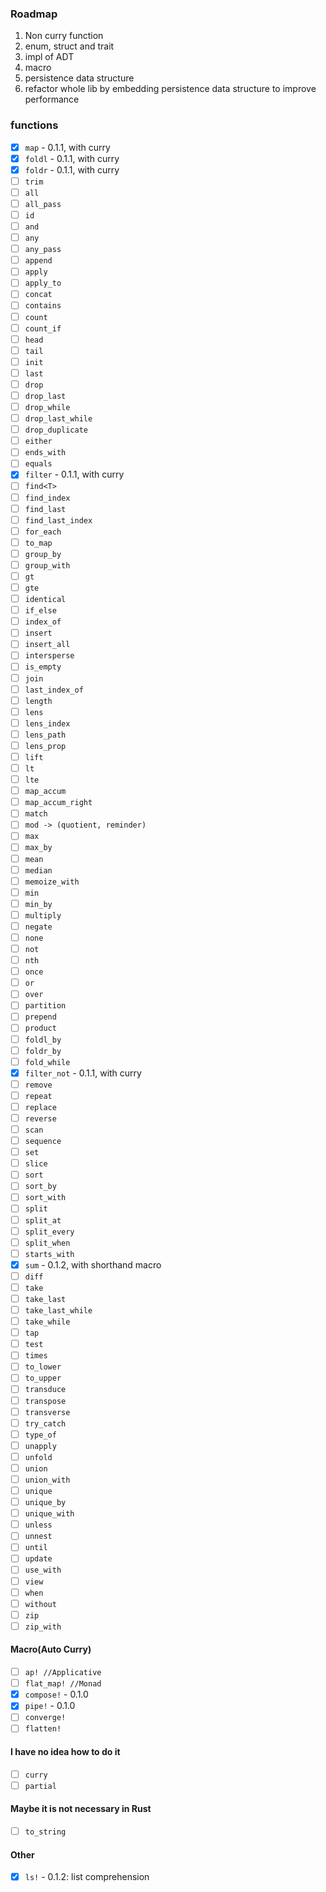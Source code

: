 ### Roadmap
1. Non curry function
2. enum, struct and trait
3. impl of ADT
4. macro
5. persistence data structure
6. refactor whole lib by embedding persistence data structure to improve performance

### functions
- [x] `map` - 0.1.1, with curry
- [x] `foldl` - 0.1.1, with curry
- [x] `foldr` - 0.1.1, with curry
- [ ] `trim`
- [ ] `all`
- [ ] `all_pass`
- [ ] `id`
- [ ] `and`
- [ ] `any`
- [ ] `any_pass`
- [ ] `append`
- [ ] `apply`
- [ ] `apply_to`
- [ ] `concat`
- [ ] `contains`
- [ ] `count`
- [ ] `count_if`
- [ ] `head`
- [ ] `tail`
- [ ] `init`
- [ ] `last`
- [ ] `drop`
- [ ] `drop_last`
- [ ] `drop_while`
- [ ] `drop_last_while`
- [ ] `drop_duplicate`
- [ ] `either`
- [ ] `ends_with`
- [ ] `equals`
- [x] `filter` - 0.1.1, with curry
- [ ] `find<T>`
- [ ] `find_index`
- [ ] `find_last`
- [ ] `find_last_index`
- [ ] `for_each`
- [ ] `to_map`
- [ ] `group_by`
- [ ] `group_with`
- [ ] `gt`
- [ ] `gte`
- [ ] `identical`
- [ ] `if_else`
- [ ] `index_of`
- [ ] `insert`
- [ ] `insert_all`
- [ ] `intersperse`
- [ ] `is_empty`
- [ ] `join`
- [ ] `last_index_of`
- [ ] `length`
- [ ] `lens`
- [ ] `lens_index`
- [ ] `lens_path`
- [ ] `lens_prop`
- [ ] `lift`
- [ ] `lt`
- [ ] `lte`
- [ ] `map_accum`
- [ ] `map_accum_right`
- [ ] `match`
- [ ] `mod -> (quotient, reminder)`
- [ ] `max`
- [ ] `max_by`
- [ ] `mean`
- [ ] `median`
- [ ] `memoize_with`
- [ ] `min`
- [ ] `min_by`
- [ ] `multiply`
- [ ] `negate`
- [ ] `none`
- [ ] `not`
- [ ] `nth`
- [ ] `once`
- [ ] `or`
- [ ] `over`
- [ ] `partition`
- [ ] `prepend`
- [ ] `product`
- [ ] `foldl_by`
- [ ] `foldr_by`
- [ ] `fold_while`
- [x] `filter_not` - 0.1.1, with curry
- [ ] `remove`
- [ ] `repeat`
- [ ] `replace`
- [ ] `reverse`
- [ ] `scan`
- [ ] `sequence`
- [ ] `set`
- [ ] `slice`
- [ ] `sort`
- [ ] `sort_by`
- [ ] `sort_with`
- [ ] `split`
- [ ] `split_at`
- [ ] `split_every`
- [ ] `split_when`
- [ ] `starts_with`
- [x] `sum` - 0.1.2, with shorthand macro
- [ ] `diff`
- [ ] `take`
- [ ] `take_last`
- [ ] `take_last_while`
- [ ] `take_while`
- [ ] `tap`
- [ ] `test`
- [ ] `times`
- [ ] `to_lower`
- [ ] `to_upper`
- [ ] `transduce`
- [ ] `transpose`
- [ ] `transverse`
- [ ] `try_catch`
- [ ] `type_of`
- [ ] `unapply`
- [ ] `unfold`
- [ ] `union`
- [ ] `union_with`
- [ ] `unique`
- [ ] `unique_by`
- [ ] `unique_with`
- [ ] `unless`
- [ ] `unnest`
- [ ] `until`
- [ ] `update`
- [ ] `use_with`
- [ ] `view`
- [ ] `when`
- [ ] `without`
- [ ] `zip`
- [ ] `zip_with`
#### Macro(Auto Curry)
- [ ] `ap! //Applicative`
- [ ] `flat_map! //Monad`
- [x] `compose!` - 0.1.0
- [x] `pipe!` - 0.1.0
- [ ] `converge!`
- [ ] `flatten!`
#### I have no idea how to do it
- [ ] `curry`
- [ ] `partial`
#### Maybe it is not necessary in Rust
- [ ] `to_string`
#### Other
- [x] `ls!` - 0.1.2: list comprehension